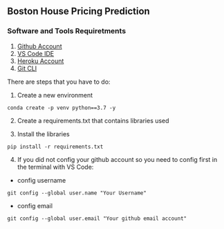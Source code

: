 ## Boston House Pricing Prediction  

### Software and Tools Requiretments  
1. [Github Account](https://github.com)  
2. [VS Code IDE](https://code.visualstudio.com/)
3. [Heroku Account](https://heroku.com)  
4. [Git CLI](https://git-scm.com/downloads)   

There are steps that you have to do:  
1. Create a new environment    
```
conda create -p venv python==3.7 -y  

``` 
2. Create a requirements.txt that contains libraries used  

3. Install the libraries  
```
pip install -r requirements.txt
```
4. If you did not config your github account so you need to config first in the terminal with VS Code:  
- config username   
```
git config --global user.name "Your Username"
```  
- config email  
```
git config --global user.email "Your github email account"  
```   
